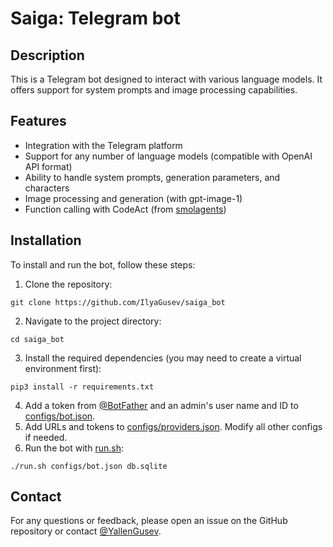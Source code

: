 # Saiga: Telegram bot

## Description

This is a Telegram bot designed to interact with various language models. It offers support for system prompts and image processing capabilities.

## Features

- Integration with the Telegram platform
- Support for any number of language models (compatible with OpenAI API format)
- Ability to handle system prompts, generation parameters, and characters
- Image processing and generation (with gpt-image-1)
- Function calling with CodeAct (from [smolagents](https://github.com/huggingface/smolagents))

## Installation

To install and run the bot, follow these steps:

1. Clone the repository:
```
git clone https://github.com/IlyaGusev/saiga_bot
```

2. Navigate to the project directory:
```
cd saiga_bot
```

3. Install the required dependencies (you may need to create a virtual environment first):
```
pip3 install -r requirements.txt
```

4. Add a token from [@BotFather](https://t.me/botfather) and an admin's user name and ID to [configs/bot.json](https://github.com/IlyaGusev/saiga_bot/blob/master/configs/bot.json).
5. Add URLs and tokens to [configs/providers.json](https://github.com/IlyaGusev/saiga_bot/blob/master/configs/providers.json). Modify all other configs if needed.
6. Run the bot with [run.sh](https://github.com/IlyaGusev/saiga_bot/blob/master/run.sh):
```
./run.sh configs/bot.json db.sqlite
```

## Contact

For any questions or feedback, please open an issue on the GitHub repository or contact [@YallenGusev](https://t.me/YallenGusev).
